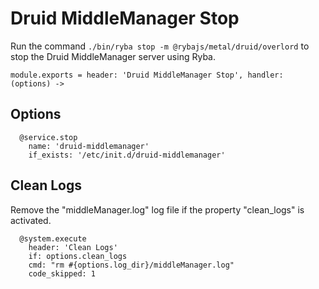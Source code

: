 
# Druid MiddleManager Stop

Run the command `./bin/ryba stop -m @rybajs/metal/druid/overlord` to stop the Druid 
MiddleManager server using Ryba.

    module.exports = header: 'Druid MiddleManager Stop', handler: (options) ->

## Options

      @service.stop
        name: 'druid-middlemanager'
        if_exists: '/etc/init.d/druid-middlemanager'

## Clean Logs

Remove the "middleManager.log" log file if the property "clean_logs" is
activated.

      @system.execute
        header: 'Clean Logs'
        if: options.clean_logs
        cmd: "rm #{options.log_dir}/middleManager.log"
        code_skipped: 1
